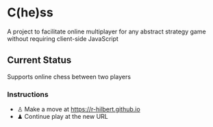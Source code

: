 # C(he)ss
A project to facilitate online multiplayer for any abstract strategy game without requiring client-side JavaScript
## Current Status
Supports online chess between two players
### Instructions
- ♙ Make a move at https://r-hilbert.github.io
- ♟ Continue play at the new URL
